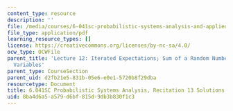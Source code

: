 ```yaml
---
content_type: resource
description: ''
file: /media/courses/6-041sc-probabilistic-systems-analysis-and-applied-probability-fall-2013/8ba4d6a5a579d6bf815d9db3b830f1c3_MIT6_041SCF13_rec13_sol.pdf
file_type: application/pdf
learning_resource_types: []
license: https://creativecommons.org/licenses/by-nc-sa/4.0/
ocw_type: OCWFile
parent_title: 'Lecture 12: Iterated Expectations; Sum of a Random Number of Random
  Variables'
parent_type: CourseSection
parent_uid: d2fb21e5-831b-05e6-e0e1-5720b8f29dba
resourcetype: Document
title: 6.041SC Probabilistic Systems Analysis, Recitation 13 Solutions
uid: 8ba4d6a5-a579-d6bf-815d-9db3b830f1c3
---
```

